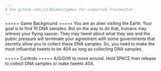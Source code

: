```yaml
---
# See github.com/js13kGames/games for supported frontmatter
---
```

===== Game Background =====
You are an alien visiting the Earth. Your goal is to find 10 DNA samples.
But on the way to do that, humans may witness your flying saucer. They may tweet about what they see and the public pressure will terminate your agreement with some governments that secretly allow you to collect these DNA samples. So, you need to make the most influential tweets to be 404 as long as collecting DNA samples.

===== Controls =====
A/S/D/W to move around.
Hold SPACE then release to collect DNA samples or make tweets 404.
